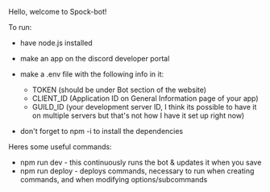 Hello, welcome to Spock-bot!

To run:
- have node.js installed
- make an app on the discord developer portal
- make a .env file with the following info in it:
    - TOKEN (should be under Bot section of the website)
    - CLIENT_ID (Application ID on General Information page of your app)
    - GUILD_ID (your development server ID, I think its possible to have it on multiple servers but that's not how I have it set up right now)

- don't forget to npm -i to install the dependencies

Heres some useful commands:
- npm run dev - this continuously runs the bot & updates it when you save
- npm run deploy - deploys commands, necessary to run when creating commands, and when modifying options/subcommands

